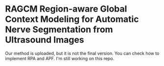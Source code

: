 # RAGCM Region-aware Global Context Modeling for Automatic Nerve Segmentation from Ultrasound Images
Our method is uploaded, but it is not the final version. You can check how to implement RPA and APF. I'm still working on this repo.

